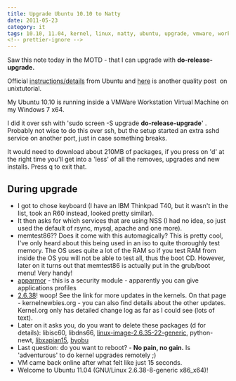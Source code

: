 ```yaml
---
title: Upgrade Ubuntu 10.10 to Natty
date: 2011-05-23
category: it
tags: 10.10, 11.04, kernel, linux, natty, ubuntu, upgrade, vmware, workstation
<!-- prettier-ignore -->
---
```


Saw this note today in the MOTD - that I can upgrade with
**do-release-upgrade.**

Official
[instructions/details](http://www.ubuntu.com/download/ubuntu/upgrade ".com")
from Ubuntu and
[here](http://www.unixtutorial.org/2011/03/upgrading-ubuntu-with-do-release-upgrade/ "unixtutorial")
is another quality post  on unixtutorial.

My Ubuntu 10.10 is running inside a VMWare Workstation Virtual Machine on my
Windows 7 x64.

I did it over ssh with 'sudo screen -S upgrade **do-release-upgrade**' .
Probably not wise to do this over ssh, but the setup started an extra sshd
service on another port, just in case something breaks.

It would need to download about 210MB of packages, if you press on 'd' at the
right time you'll get into a 'less' of all the removes, upgrades and new
installs. Press q to exit that.

## During upgrade

- I got to chose keyboard (I have an IBM Thinkpad T40, but it wasn't in the
  list, took an R60 instead, looked pretty similar).
- It then asks for which services that are using NSS (I had no idea, so just
  used the default of rsync, mysql, apache and one more).
- memtest86?? Does it come with this automagically? This is pretty cool, I've
  only heard about this being used in an iso to quite thoroughly test memory.
  The OS uses quite a lot of the RAM so if you test RAM from inside the OS you
  will not be able to test all, thus the boot CD. However, later on it turns out
  that memtest86 is actually put in the grub/boot menu! Very handy!
- [apparmor](http://en.wikipedia.org/wiki/AppArmor "on wikipedia") - this is a
  security module - apparently you can give applications profiles
- [2.6.38](http://kernelnewbies.org/Linux_2_6_38 "on kernelnewbies.org")! woop!
  See the link for more updates in the kernels. On that page -
  kernelnewbies.org - you can also find details about the other updates.
  Kernel.org only has detailed change log as far as I could see (lots of text).
- Later on it asks you, do you want to delete these packages (d for details):
  libisc60, libdns66,
  [linux-image-2.6.35-22-generic](https://www.guldmyr.com/upgrade-ubuntu-10-10-to-natty),
   python-newt,
  [libxapian15](http://packages.ubuntu.com/hardy/libxapian15 "supposedly a new indexer has been introduced"),
  [byobu](http://packages.ubuntu.com/natty/byobu)
- Last question: do you want to reboot? - **No pain, no gain.** Is 'adventurous'
  to do kernel upgrades remotely ;)
- VM came back online after what felt like just 15 seconds.
- Welcome to Ubuntu 11.04 (GNU/Linux 2.6.38-8-generic x86_x64)!
